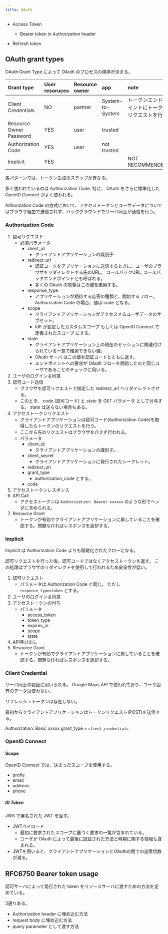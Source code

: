 ```yaml
---
title: OAuth
---
```



* Access Token
    * Bearer token in Authorization header

* Refresh token

## OAuth grant types

OAuth Grant Type によって OAuth のプロセスの順序が決まる。


| Grant type | User resoruces | Resource owner | app | note |
|:--|:--|:--|:--|:--|
| Client Credentials | NO | partner  | System-to-System | トークンエンドポイントにトークンリクエストを行う |
| Resource Owner Password | YES | user | trusted | |
| Authorization Code | YES | user | not trusted | |
| Implicit | YES | |  | NOT RECOMMENDED. |

各パターンでは、トークン生成のステップが異なる。

多く使われているのは Authorization Code.
特に、 OAuth をさらに標準化した OpenID Connect がよく使われる。

Aithorization Code の方式において、アクセストークンとユーザデータについてはブラウザ経由で送信されず、バックグラウンドでサーバ同士が通信を行う。

### Authorization Code

1. 認可リクエスト
    * 必須パラメータ
        * client_id
            * クライアントアプリケーションの識別子
        * redirect_url
            * 認証コードをアプリケーションに送信するときに、ユーザのブラウザをリダイレクトする先のURL。 コールバックURL, コールバックエンドポイントとも呼ばれる。
            * 多くの OAuth の攻撃はこの値を悪用する。
        * response_type
            * アプリケーションが期待する応答の種類と、開始するフロー。 Authorization Code の場合、値は code となる。
        * scope
            * クライアントアプリケーションがアクセスするユーザデータのサブセット。
            * IdP が設定したカスタムスコープ もしくは OpenID Connect で定義されたスコープ にする。
        * state
            * クライアントアプリケーション上の現在のセッションに関連付けられている一意で推測できない値。
            * OAuth サーバ はこの値を認証コードとともに返す。
            * エンドポイントへの要求が OAuth フローを開始したのと同じユーザであることのチェックに用いる。
2. ユーザのログイン＆同意
3. 認可コード送信
    * ブラウザを認可リクエストで指定した redirect_url へリダイレクトさせる。
    * このとき、 code (認可コード) と state を GET パラメータ として付与する。 state は送らない場合もある。
4. アクセストークンリクエスト
    * クライアントアプリケーションは認可コード(Authorization Code)を取得したらトークンのリクエストを行う。
    * ここから先のリクエストはブラウザを介さず行われる。
    * パラメータ
        * client_id
            * クライアントアプリケーションの識別子。
        * client_secret
            * クライアントアプリケーションに発行されたシークレット。
        * redirect_uri
        * grant_type
            * authorization_code とする。
        * code
5. アクセストークンレスポンス
6. API Call
    * アクセストークンは `Authorization: Bearer xxxxxx` のような形でヘッダに含められる。
7. Resource Grant
    * トークンが有効でクライアントアプリケーションに属していることを確認する。問題なければレスポンスを返却する。

### Implicit

Implicit は Authorization Code よりも簡略化されたフローになる。

認可リクエストを行った後、認可コードではなくアクセストークンを返す。 この処理はブラウザのリダイレクトを使用して行われるため安全性が低い。

1. 認可リクエスト
    * パラメータは Authorization Code と同じ。 ただし `responce_type=token` とする。
2. ユーザのログイン＆同意
3. アクセストークンの付与
    * パラメータ
        * access_token
        * token_type
        * expires_in
        * scope
        * state
4. API呼び出し
5. Resource Grant
    * トークンが有効でクライアントアプリケーションに属していることを確認する。問題なければレスポンスを返却する。


### Client Credential

サーバ同士の認証に用いられる。
Google Maps API で使われており、ユーザ固有のデータは使わない。

リフレッシュトークンは存在しない。

最初からクライアントアプリケーションはトークンリクエスト(POST)を送信する。

Authorization: Basic xxxxx
grant_type = `client_credentials`

### OpenID Connect

#### Scope

OpenID Connect では、決まったスコープを使用する。

* profie
* email
* address
* phone

##### ID Token

JWS で署名された JWT を返す。

* JWTペイロード
    * 最初に要求されたスコープに基づく要求の一覧が含まれている。
    * ユーザが OAuth によって最後に認証された方法と時期に関する情報も含まれる。
* JWTを用いると、クライアントアプリケーションとOAuthの間での送受信数が減る。


## RFC6750 Bearer token usage

認可サーバによって発行された token をリソースサーバに渡すための方法を定めている。

3通りある。

* Authorization header に埋め込む方法
* request body に埋め込む方法
* query parameter として渡す方法